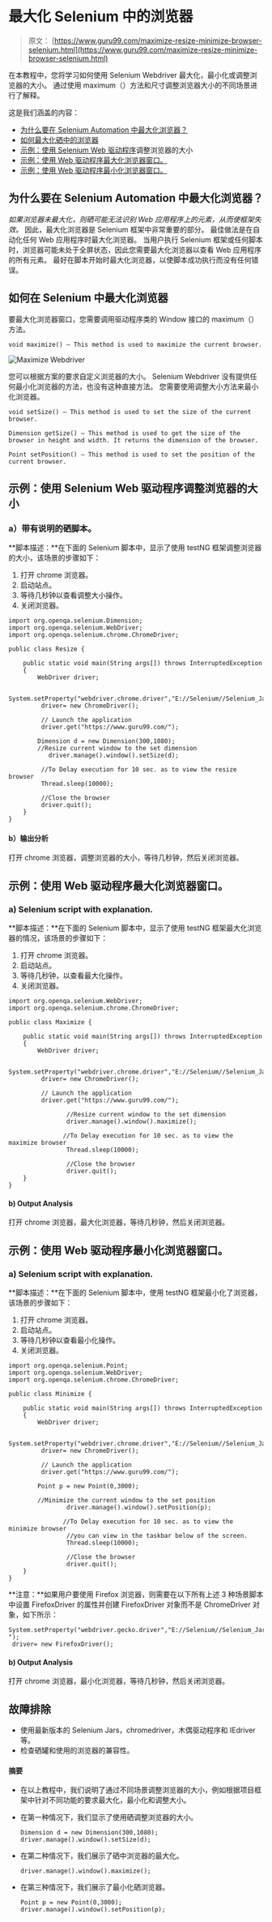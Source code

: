 # 最大化 Selenium 中的浏览器

> 原文： [https://www.guru99.com/maximize-resize-minimize-browser-selenium.html](https://www.guru99.com/maximize-resize-minimize-browser-selenium.html)

在本教程中，您将学习如何使用 Selenium Webdriver 最大化，最小化或调整浏览器的大小。 通过使用 maximum（）方法和尺寸调整浏览器大小的不同场景进行了解释。

这是我们涵盖的内容：

*   [为什么要在 Selenium Automation 中最大化浏览器？](#1)
*   [如何最大化硒中的浏览器](#2)
*   [示例：使用 Selenium Web 驱动程序](#3)调整浏览器的大小
*   [示例：使用 Web 驱动程序最大化浏览器窗口。](#4)
*   [示例：使用 Web 驱动程序最小化浏览器窗口。](#5)

## 为什么要在 Selenium Automation 中最大化浏览器？

*如果浏览器未最大化，则硒可能无法识别 Web 应用程序上的元素，从而使框架失效。* 因此，最大化浏览器是 Selenium 框架中非常重要的部分。 最佳做法是在自动化任何 Web 应用程序时最大化浏览器。 当用户执行 Selenium 框架或任何脚本时，浏览器可能未处于全屏状态，因此您需要最大化浏览器以查看 Web 应用程序的所有元素。 最好在脚本开始时最大化浏览器，以使脚本成功执行而没有任何错误。

## 如何在 Selenium 中最大化浏览器

要最大化浏览器窗口，您需要调用驱动程序类的 Window 接口的 maximum（）方法。

```
void maximize() – This method is used to maximize the current browser.
```

![Maximize Webdriver](img/a5f04259cf016a7474f58b56b857f85b.png)

您可以根据方案的要求自定义浏览器的大小。 Selenium Webdriver 没有提供任何最小化浏览器的方法，也没有这种直接方法。 您需要使用调整大小方法来最小化浏览器。

```
void setSize() – This method is used to set the size of the current browser.

Dimension getSize() – This method is used to get the size of the browser in height and width. It returns the dimension of the browser.

Point setPosition() – This method is used to set the position of the current browser.
```

## 示例：使用 Selenium Web 驱动程序调整浏览器的大小

### a）带有说明的硒脚本。

**脚本描述：**在下面的 Selenium 脚本中，显示了使用 testNG 框架调整浏览器的大小，该场景的步骤如下：

1.  打开 chrome 浏览器。
2.  启动站点。
3.  等待几秒钟以查看调整大小操作。
4.  关闭浏览器。

```
import org.openqa.selenium.Dimension;
import org.openqa.selenium.WebDriver;
import org.openqa.selenium.chrome.ChromeDriver;

public class Resize {

	public static void main(String args[]) throws InterruptedException
	{
		WebDriver driver;

		System.setProperty("webdriver.chrome.driver","E://Selenium//Selenium_Jars//chromedriver.exe");
		 driver= new ChromeDriver();

         // Launch the application
     	 driver.get("https://www.guru99.com/");

     	Dimension d = new Dimension(300,1080);
     	//Resize current window to the set dimension
     	   driver.manage().window().setSize(d);

     	 //To Delay execution for 10 sec. as to view the resize browser
     	 Thread.sleep(10000);

     	 //Close the browser
     	 driver.quit();
	}	
}

```

#### b）输出分析

打开 chrome 浏览器，调整浏览器的大小，等待几秒钟，然后关闭浏览器。

## 示例：使用 Web 驱动程序最大化浏览器窗口。

### a) Selenium script with explanation.

**脚本描述：**在下面的 Selenium 脚本中，显示了使用 testNG 框架最大化浏览器的情况，该场景的步骤如下：

1.  打开 chrome 浏览器。
2.  启动站点。
3.  等待几秒钟，以查看最大化操作。
4.  关闭浏览器。

```
import org.openqa.selenium.WebDriver;
import org.openqa.selenium.chrome.ChromeDriver;

public class Maximize {

	public static void main(String args[]) throws InterruptedException
	{
		WebDriver driver;

		System.setProperty("webdriver.chrome.driver","E://Selenium//Selenium_Jars//chromedriver.exe");
		 driver= new ChromeDriver();

         // Launch the application
     	 driver.get("https://www.guru99.com/");

     	     	//Resize current window to the set dimension
     	        driver.manage().window().maximize();

     	       //To Delay execution for 10 sec. as to view the maximize browser
     	        Thread.sleep(10000);

     	        //Close the browser
     	        driver.quit();
	}	
}

```

#### b) Output Analysis

打开 chrome 浏览器，最大化浏览器，等待几秒钟，然后关闭浏览器。

## 示例：使用 Web 驱动程序最小化浏览器窗口。

### a) Selenium script with explanation.

**脚本描述：**在下面的 Selenium 脚本中，使用 testNG 框架最小化了浏览器，该场景的步骤如下：

1.  打开 chrome 浏览器。
2.  启动站点。
3.  等待几秒钟以查看最小化操作。
4.  关闭浏览器。

```
import org.openqa.selenium.Point;
import org.openqa.selenium.WebDriver;
import org.openqa.selenium.chrome.ChromeDriver;

public class Minimize {

	public static void main(String args[]) throws InterruptedException
	{
		WebDriver driver;

		System.setProperty("webdriver.chrome.driver","E://Selenium//Selenium_Jars//chromedriver.exe");
		 driver= new ChromeDriver();

         // Launch the application
     	 driver.get("https://www.guru99.com/");

     	Point p = new Point(0,3000);

     	//Minimize the current window to the set position
     	        driver.manage().window().setPosition(p);

     	       //To Delay execution for 10 sec. as to view the minimize browser
     	        //you can view in the taskbar below of the screen.
     	        Thread.sleep(10000);

     	        //Close the browser
     	        driver.quit();
	}	
}

```

**注意：**如果用户要使用 Firefox 浏览器，则需要在以下所有上述 3 种场景脚本中设置 FirefoxDriver 的属性并创建 FirefoxDriver 对象而不是 ChromeDriver 对象，如下所示：

```
System.setProperty("webdriver.gecko.driver","E://Selenium//Selenium_Jars//geckodriver.exe ");
 driver= new FirefoxDriver();

```

#### b) Output Analysis

打开 chrome 浏览器，最小化浏览器，等待几秒钟，然后关闭浏览器。

## 故障排除

*   使用最新版本的 Selenium Jars，chromedriver，木偶驱动程序和 IEdriver 等。
*   检查硒罐和使用的浏览器的兼容性。

#### 摘要

*   在以上教程中，我们说明了通过不同场景调整浏览器的大小，例如根据项目框架中针对不同功能的要求最大化，最小化和调整大小。
*   在第一种情况下，我们显示了使用硒调整浏览器的大小。

    ```
    Dimension d = new Dimension(300,1080);
    driver.manage().window().setSize(d);

    ```

*   在第二种情况下，我们展示了硒中浏览器的最大化。

    ```
    driver.manage().window().maximize();

    ```

*   在第三种情况下，我们展示了最小化硒浏览器。

    ```
    Point p = new Point(0,3000);     	
    driver.manage().window().setPosition(p);

    ```